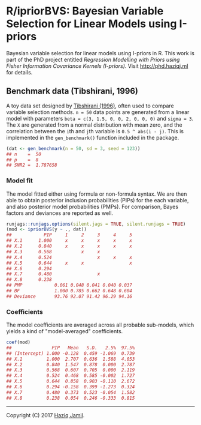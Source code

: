R/ipriorBVS: Bayesian Variable Selection for Linear Models using I-priors
================

<!-- README.md is generated from README.Rmd. Please edit that file -->
Bayesian variable selection for linear models using I-priors in R. This work is part of the PhD project entitled *Regression Modelling with Priors using Fisher Information Covariance Kernels (I-priors)*. Visit <http://phd.haziqj.ml> for details.

Benchmark data (Tibshirani, 1996)
---------------------------------

A toy data set designed by [Tibshirani (1996)](https://statweb.stanford.edu/~tibs/lasso/lasso.pdf), often used to compare variable selection methods. `n = 50` data points are generated from a linear model with parameters `beta = c(3, 1.5, 0, 0, 2, 0, 0, 0)` and `sigma = 3`. The `X` are generated from a normal distribution with mean zero, and the correlation between the `i`th and `j`th variable is `0.5 ^ abs(i - j)`. This is implemented in the `gen_benchmark()` function included in the package.

``` r
(dat <- gen_benchmark(n = 50, sd = 3, seed = 123))
## n    =  50 
## p    =  8 
## SNR2 =  1.787658
```

### Model fit

The model fitted either using formula or non-formula syntax. We are then able to obtain posterior inclusion probabilities (PIPs) for the each variable, and also posterior model probabilities (PMPs). For comparison, Bayes factors and deviances are reported as well.

``` r
runjags::runjags.options(silent.jags = TRUE, silent.runjags = TRUE)
(mod <- ipriorBVS(y ~ ., dat))
##            PIP     1     2     3     4     5
## X.1      1.000     x     x     x     x     x
## X.2      0.840     x     x     x     x     x
## X.3      0.568           x     x            
## X.4      0.524                 x     x     x
## X.5      0.644     x     x                 x
## X.6      0.294                              
## X.7      0.480                 x            
## X.8      0.238                              
## PMP            0.061 0.048 0.041 0.040 0.037
## BF             1.000 0.785 0.662 0.648 0.604
## Deviance       93.76 92.07 91.42 96.29 94.16
```

### Coefficients

The model coefficients are averaged across all probable sub-models, which yields a kind of "model-averaged" coefficients.

``` r
coef(mod)
##               PIP   Mean   S.D.   2.5%  97.5%
## (Intercept) 1.000 -0.128  0.459 -1.069  0.739
## X.1         1.000  2.707  0.636  1.588  4.053
## X.2         0.840  1.547  0.878  0.000  2.787
## X.3         0.568  0.607  0.705  0.000  2.119
## X.4         0.524  0.468  0.585 -0.002  1.727
## X.5         0.644  0.858  0.903 -0.110  2.672
## X.6         0.294 -0.158  0.399 -1.273  0.324
## X.7         0.480  0.373  0.523 -0.054  1.582
## X.8         0.238  0.054  0.246 -0.333  0.815
```

------------------------------------------------------------------------

Copyright (C) 2017 [Haziq Jamil](http://haziqj.ml).

